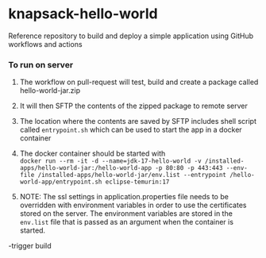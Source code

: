 # knapsack-hello-world
Reference repository to build and deploy a simple application using GitHub workflows and actions


### To run on server
1. The workflow on pull-request will test, build and create a package called hello-world-jar.zip

2. It will then SFTP the contents of the zipped package to remote server

3. The location where the contents are saved by SFTP includes shell script called `entrypoint.sh` which can be used to start the app in a docker container

4. The docker container should be started with<br/>
`docker run --rm -it -d --name=jdk-17-hello-world -v /installed-apps/hello-world-jar:/hello-world-app -p 80:80 -p 443:443 --env-file /installed-apps/hello-world-jar/env.list --entrypoint /hello-world-app/entrypoint.sh eclipse-temurin:17`

5. NOTE: The ssl settings in application.properties file needs to be overridden with environment variables in order to use the certificates stored on the server. The environment variables are stored in the `env.list` file that is passed as an argument when the container is started.

-trigger build